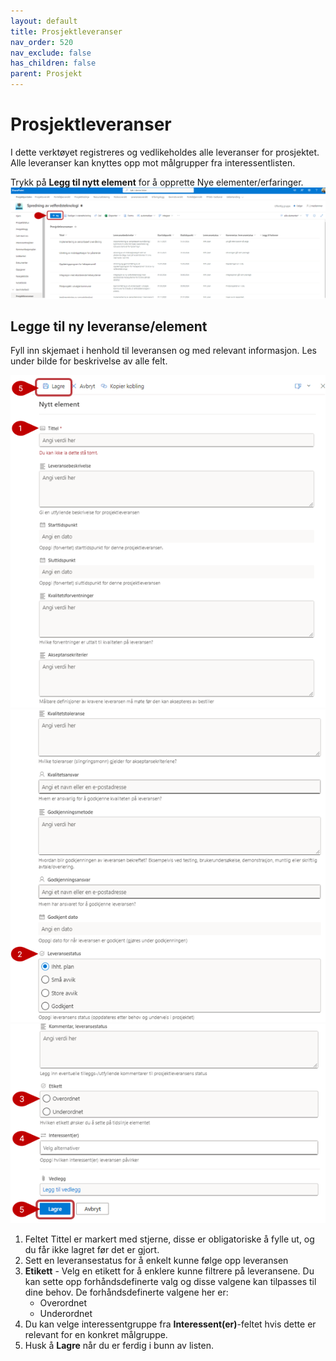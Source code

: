 ```yaml
---
layout: default
title: Prosjektleveranser
nav_order: 520
nav_exclude: false
has_children: false
parent: Prosjekt
---
```


# Prosjektleveranser

I dette verktøyet registreres og vedlikeholdes alle leveranser for prosjektet. Alle leveranser kan knyttes opp mot målgrupper fra interessentlisten.

Trykk på **Legg til nytt element** for å opprette Nye elementer/erfaringer. 
![](./media/52-Prosjektleveranser.png)

## Legge til ny leveranse/element

Fyll inn skjemaet i henhold til leveransen og med relevant informasjon. Les under bilde for beskrivelse av alle felt.

![](./media/52-ProsjektleveranserNy1.png)
![](./media/52-ProsjektleveranserNy2.png)
![](./media/52-ProsjektleveranserNy3.png)

1. Feltet Tittel er markert med stjerne, disse er obligatoriske å fylle ut, og du får ikke lagret før det er gjort.
2. Sett en leveransestatus for å enkelt kunne følge opp leveransen
3. **Etikett** - Velg en etikett for å enklere kunne filtrere på leveransene. Du kan sette opp forhåndsdefinerte valg og disse valgene kan tilpasses til dine behov. De forhåndsdefinerte valgene her er:
    - Overordnet
    - Underordnet
4. Du kan velge interessentgruppe fra **Interessent(er)**-feltet hvis dette er relevant for en konkret målgruppe.
5. Husk å **Lagre** når du er ferdig i bunn av listen.


